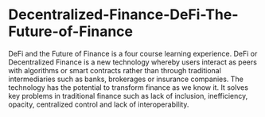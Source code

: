 # Decentralized-Finance-DeFi-The-Future-of-Finance
DeFi and the Future of Finance is a four course learning experience. DeFi or Decentralized Finance is a new technology whereby users interact as peers with algorithms or smart contracts rather than through traditional intermediaries such as banks, brokerages or insurance companies.  The technology has the potential to transform finance as we know it. It solves key problems in traditional finance such as lack of inclusion, inefficiency, opacity, centralized control and lack of interoperability. 
